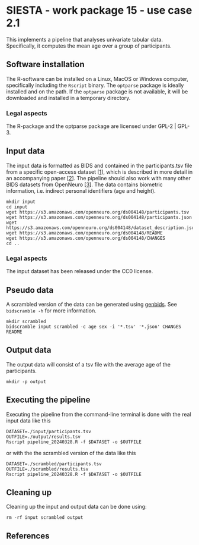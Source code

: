 # SIESTA - work package 15 - use case 2.1

This implements a pipeline that analyses univariate tabular data. Specifically, it computes the mean age over a group of participants.

## Software installation

The R-software can be installed on a Linux, MacOS or Windows computer, specifically including the `Rscript` binary. The `optparse` package is ideally installed and on the path. If the `optparse` package is not available, it will be downloaded and installed in a temporary directory.

### Legal aspects

The R-package and the optparse package are licensed under GPL-2 | GPL-3.

## Input data

The input data is formatted as BIDS and contained in the participants.tsv file from a specific open-access dataset [[1]], which is described in more detail in an accompanying paper [[2]]. The pipeline should also work with many other BIDS datasets from OpenNeuro [[3]]. The data contains biometric information, i.e. indirect personal identifiers (age and height).

```console
mkdir input
cd input
wget https://s3.amazonaws.com/openneuro.org/ds004148/participants.tsv
wget https://s3.amazonaws.com/openneuro.org/ds004148/participants.json
wget https://s3.amazonaws.com/openneuro.org/ds004148/dataset_description.json
wget https://s3.amazonaws.com/openneuro.org/ds004148/README
wget https://s3.amazonaws.com/openneuro.org/ds004148/CHANGES
cd ..
```

### Legal aspects

The input dataset has been released under the CC0 license.

## Pseudo data

A scrambled version of the data can be generated using [genbids](https://github.com/SIESTA-eu/wp15/tree/main/BIDScramble). See `bidscramble -h` for more information.

```console
mkdir scrambled
bidscramble input scrambled -c age sex -i '*.tsv' '*.json' CHANGES README
```

## Output data

The output data will consist of a tsv file with the average age of the participants.

```console
mkdir -p output
```

## Executing the pipeline

Executing the pipeline from the command-line terminal is done with the real input data like this

```console
DATASET=./input/participants.tsv
OUTFILE=./output/results.tsv
Rscript pipeline_20240328.R -f $DATASET -o $OUTFILE
```

or with the the scrambled version of the data like this

```console
DATASET=./scrambled/participants.tsv
OUTFILE=./scrambled/results.tsv
Rscript pipeline_20240328.R -f $DATASET -o $OUTFILE
```

## Cleaning up

Cleaning up the input and output data can be done using:

```console
rm -rf input scrambled output
```

## References

[1]: https://doi.org/10.18112/openneuro.ds004148.v1.0.1
[2]: https://doi.org/10.1038/s41597-022-01607-9
[3]: https://openneuro.org
